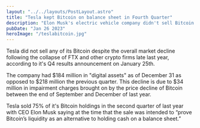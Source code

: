 ```yaml
---
layout: "../../layouts/PostLayout.astro"
title: "Tesla kept Bitcoin on balance sheet in Fourth Quarter"
description: "Elon Musk's electric vehicle company didn't sell Bitcoin in the second half of 2022 despite reducing holdings by 75% in the first half"
pubDate: "Jan 26 2023"
heroImage: "/teslabitcoin.jpg"
---
```


Tesla did not sell any of its Bitcoin despite the overall market decline following the collapse of FTX and other crypto firms late last year, according to it's Q4 results announcement on January 25th.

The company had $184 million in "digital assets" as of December 31 as opposed to $218 million the previous quarter. This decline is due to $34 million in impairment charges brought on by the price decline of Bitcoin between the end of September and December of last year.

Tesla sold 75% of it's Bitcoin holdings in the second quarter of last year with CEO Elon Musk saying at the time that the sale was intended to “prove Bitcoin’s liquidity as an alternative to holding cash on a balance sheet.”
